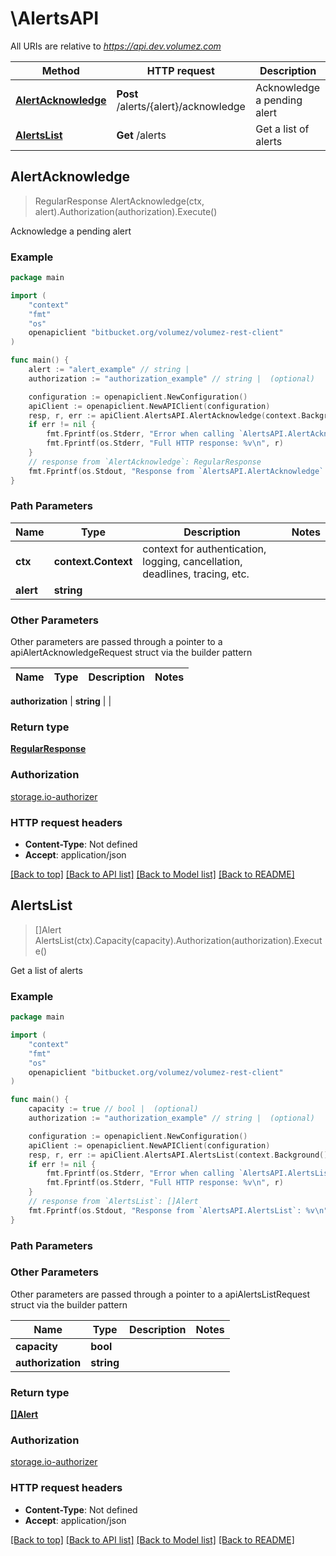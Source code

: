 # \AlertsAPI

All URIs are relative to *https://api.dev.volumez.com*

Method | HTTP request | Description
------------- | ------------- | -------------
[**AlertAcknowledge**](AlertsAPI.md#AlertAcknowledge) | **Post** /alerts/{alert}/acknowledge | Acknowledge a pending alert
[**AlertsList**](AlertsAPI.md#AlertsList) | **Get** /alerts | Get a list of alerts



## AlertAcknowledge

> RegularResponse AlertAcknowledge(ctx, alert).Authorization(authorization).Execute()

Acknowledge a pending alert

### Example

```go
package main

import (
	"context"
	"fmt"
	"os"
	openapiclient "bitbucket.org/volumez/volumez-rest-client"
)

func main() {
	alert := "alert_example" // string | 
	authorization := "authorization_example" // string |  (optional)

	configuration := openapiclient.NewConfiguration()
	apiClient := openapiclient.NewAPIClient(configuration)
	resp, r, err := apiClient.AlertsAPI.AlertAcknowledge(context.Background(), alert).Authorization(authorization).Execute()
	if err != nil {
		fmt.Fprintf(os.Stderr, "Error when calling `AlertsAPI.AlertAcknowledge``: %v\n", err)
		fmt.Fprintf(os.Stderr, "Full HTTP response: %v\n", r)
	}
	// response from `AlertAcknowledge`: RegularResponse
	fmt.Fprintf(os.Stdout, "Response from `AlertsAPI.AlertAcknowledge`: %v\n", resp)
}
```

### Path Parameters


Name | Type | Description  | Notes
------------- | ------------- | ------------- | -------------
**ctx** | **context.Context** | context for authentication, logging, cancellation, deadlines, tracing, etc.
**alert** | **string** |  | 

### Other Parameters

Other parameters are passed through a pointer to a apiAlertAcknowledgeRequest struct via the builder pattern


Name | Type | Description  | Notes
------------- | ------------- | ------------- | -------------

 **authorization** | **string** |  | 

### Return type

[**RegularResponse**](RegularResponse.md)

### Authorization

[storage.io-authorizer](../README.md#storage.io-authorizer)

### HTTP request headers

- **Content-Type**: Not defined
- **Accept**: application/json

[[Back to top]](#) [[Back to API list]](../README.md#documentation-for-api-endpoints)
[[Back to Model list]](../README.md#documentation-for-models)
[[Back to README]](../README.md)


## AlertsList

> []Alert AlertsList(ctx).Capacity(capacity).Authorization(authorization).Execute()

Get a list of alerts

### Example

```go
package main

import (
	"context"
	"fmt"
	"os"
	openapiclient "bitbucket.org/volumez/volumez-rest-client"
)

func main() {
	capacity := true // bool |  (optional)
	authorization := "authorization_example" // string |  (optional)

	configuration := openapiclient.NewConfiguration()
	apiClient := openapiclient.NewAPIClient(configuration)
	resp, r, err := apiClient.AlertsAPI.AlertsList(context.Background()).Capacity(capacity).Authorization(authorization).Execute()
	if err != nil {
		fmt.Fprintf(os.Stderr, "Error when calling `AlertsAPI.AlertsList``: %v\n", err)
		fmt.Fprintf(os.Stderr, "Full HTTP response: %v\n", r)
	}
	// response from `AlertsList`: []Alert
	fmt.Fprintf(os.Stdout, "Response from `AlertsAPI.AlertsList`: %v\n", resp)
}
```

### Path Parameters



### Other Parameters

Other parameters are passed through a pointer to a apiAlertsListRequest struct via the builder pattern


Name | Type | Description  | Notes
------------- | ------------- | ------------- | -------------
 **capacity** | **bool** |  | 
 **authorization** | **string** |  | 

### Return type

[**[]Alert**](Alert.md)

### Authorization

[storage.io-authorizer](../README.md#storage.io-authorizer)

### HTTP request headers

- **Content-Type**: Not defined
- **Accept**: application/json

[[Back to top]](#) [[Back to API list]](../README.md#documentation-for-api-endpoints)
[[Back to Model list]](../README.md#documentation-for-models)
[[Back to README]](../README.md)


